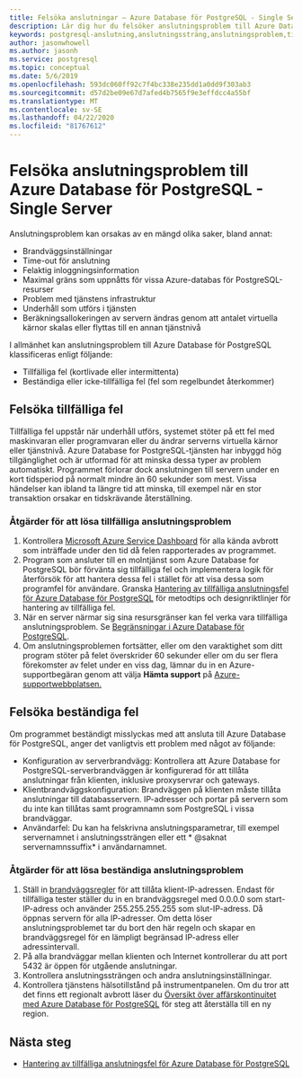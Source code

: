 ```yaml
---
title: Felsöka anslutningar – Azure Database för PostgreSQL - Single Server
description: Lär dig hur du felsöker anslutningsproblem till Azure Database för PostgreSQL - Single Server.
keywords: postgresql-anslutning,anslutningssträng,anslutningsproblem,tillfälligt fel,anslutningsfel
author: jasonwhowell
ms.author: jasonh
ms.service: postgresql
ms.topic: conceptual
ms.date: 5/6/2019
ms.openlocfilehash: 593dc060ff92c7f4bc338e235dd1a0dd9f303ab3
ms.sourcegitcommit: d57d2be09e67d7afed4b7565f9e3effdcc4a55bf
ms.translationtype: MT
ms.contentlocale: sv-SE
ms.lasthandoff: 04/22/2020
ms.locfileid: "81767612"
---
```

# <a name="troubleshoot-connection-issues-to-azure-database-for-postgresql---single-server"></a>Felsöka anslutningsproblem till Azure Database för PostgreSQL - Single Server

Anslutningsproblem kan orsakas av en mängd olika saker, bland annat:

* Brandväggsinställningar
* Time-out för anslutning
* Felaktig inloggningsinformation
* Maximal gräns som uppnåtts för vissa Azure-databas för PostgreSQL-resurser
* Problem med tjänstens infrastruktur
* Underhåll som utförs i tjänsten
* Beräkningsallokeringen av servern ändras genom att antalet virtuella kärnor skalas eller flyttas till en annan tjänstnivå

I allmänhet kan anslutningsproblem till Azure Database för PostgreSQL klassificeras enligt följande:

* Tillfälliga fel (kortlivade eller intermittenta)
* Beständiga eller icke-tillfälliga fel (fel som regelbundet återkommer)

## <a name="troubleshoot-transient-errors"></a>Felsöka tillfälliga fel

Tillfälliga fel uppstår när underhåll utförs, systemet stöter på ett fel med maskinvaran eller programvaran eller du ändrar serverns virtuella kärnor eller tjänstnivå. Azure Database for PostgreSQL-tjänsten har inbyggd hög tillgänglighet och är utformad för att minska dessa typer av problem automatiskt. Programmet förlorar dock anslutningen till servern under en kort tidsperiod på normalt mindre än 60 sekunder som mest. Vissa händelser kan ibland ta längre tid att minska, till exempel när en stor transaktion orsakar en tidskrävande återställning.

### <a name="steps-to-resolve-transient-connectivity-issues"></a>Åtgärder för att lösa tillfälliga anslutningsproblem

1. Kontrollera [Microsoft Azure Service Dashboard](https://azure.microsoft.com/status) för alla kända avbrott som inträffade under den tid då felen rapporterades av programmet.
2. Program som ansluter till en molntjänst som Azure Database for PostgreSQL bör förvänta sig tillfälliga fel och implementera logik för återförsök för att hantera dessa fel i stället för att visa dessa som programfel för användare. Granska [Hantering av tillfälliga anslutningsfel för Azure Database för PostgreSQL](concepts-connectivity.md) för metodtips och designriktlinjer för hantering av tillfälliga fel.
3. När en server närmar sig sina resursgränser kan fel verka vara tillfälliga anslutningsproblem. Se [Begränsningar i Azure Database för PostgreSQL](concepts-limits.md).
4. Om anslutningsproblemen fortsätter, eller om den varaktighet som ditt program stöter på felet överskrider 60 sekunder eller om du ser flera förekomster av felet under en viss dag, lämnar du in en Azure-supportbegäran genom att välja **Hämta support** på [Azure-supportwebbplatsen.](https://azure.microsoft.com/support/options)

## <a name="troubleshoot-persistent-errors"></a>Felsöka beständiga fel

Om programmet beständigt misslyckas med att ansluta till Azure Database för PostgreSQL, anger det vanligtvis ett problem med något av följande:

* Konfiguration av serverbrandvägg: Kontrollera att Azure Database for PostgreSQL-serverbrandväggen är konfigurerad för att tillåta anslutningar från klienten, inklusive proxyservrar och gateways.
* Klientbrandväggskonfiguration: Brandväggen på klienten måste tillåta anslutningar till databasservern. IP-adresser och portar på servern som du inte kan tillåtas samt programnamn som PostgreSQL i vissa brandväggar.
* Användarfel: Du kan ha felskrivna anslutningsparametrar, till exempel servernamnet i anslutningssträngen eller ett * \@saknat servernamnssuffix* i användarnamnet.

### <a name="steps-to-resolve-persistent-connectivity-issues"></a>Åtgärder för att lösa beständiga anslutningsproblem

1. Ställ in [brandväggsregler](howto-manage-firewall-using-portal.md) för att tillåta klient-IP-adressen. Endast för tillfälliga tester ställer du in en brandväggsregel med 0.0.0.0 som start-IP-adress och använder 255.255.255.255 som slut-IP-adress. Då öppnas servern för alla IP-adresser. Om detta löser anslutningsproblemet tar du bort den här regeln och skapar en brandväggsregel för en lämpligt begränsad IP-adress eller adressintervall.
2. På alla brandväggar mellan klienten och Internet kontrollerar du att port 5432 är öppen för utgående anslutningar.
3. Kontrollera anslutningssträngen och andra anslutningsinställningar.
4. Kontrollera tjänstens hälsotillstånd på instrumentpanelen. Om du tror att det finns ett regionalt avbrott läser du [Översikt över affärskontinuitet med Azure Database för PostgreSQL](concepts-business-continuity.md) för steg att återställa till en ny region.

## <a name="next-steps"></a>Nästa steg

* [Hantering av tillfälliga anslutningsfel för Azure Database för PostgreSQL](concepts-connectivity.md)
